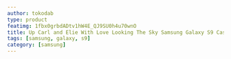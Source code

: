 ```yaml
---
author: tokodab
type: product
featimg: 1fbx0grbdADtv1hW4E_QJ9SU0h4u70wnO
title: Up Carl and Elie With Love Looking The Sky Samsung Galaxy S9 Case
tags: [samsung, galaxy, s9]
category: [samsung]
---
```

